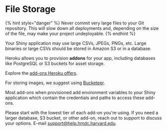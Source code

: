 # File Storage

{% hint style="danger" %}
Never commit very large files to your Git repository. This will slow down all deployments and, depending on the size of the file, may make your project undeployable.
{% endhint %}

Your Shiny application may use large CSVs, JPEGs, PNGs, etc. Large binaries or large CSVs should be stored in Amazon S3 or in a database.

Heroku allows you to provision **addons** for your app, including databases like PostgreSQL or S3 buckets for asset storage.

Explore the [add-ons Heroku offers](https://elements.heroku.com/addons).

For storing images, we suggest using [Bucketeer](https://elements.heroku.com/addons/bucketeer).

Most add-ons when provisioned add environment variables to your Shiny application which contain the credentials and paths to access these add-ons.

Please start with the lowest tier of each add-on you're using. If you need a larger database, S3 bucket, or other add-on, reach out to support to discuss your options. E-mail [support@help.hmdc.harvard.edu](mailto:support@help.hmdc.harvard.edu?subject=I%20want%20to%20discuss%20Heroku%20addons).
